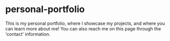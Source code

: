 # personal-portfolio
This is my personal portfolio, where I showcase my projects, and where you can learn more about me! You can also reach me on this page through the 'contact' information.
